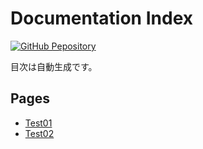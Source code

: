 # Documentation Index

[![GitHub Pepository](https://img.shields.io/static/v1?label=GitHub+Pepository&message=+&color=FC02FF&logo=github)](https://github.com/Hoshinonono/study)

目次は自動生成です。

## Pages

- [Test01](test01.md)
- [Test02](test02.md)

